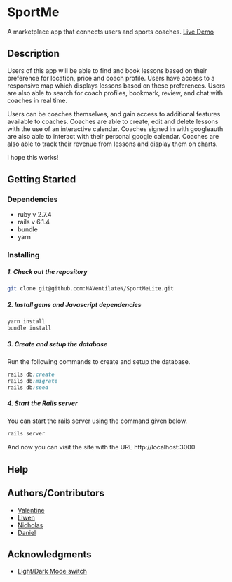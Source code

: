 # SportMe

A marketplace app that connects users and sports coaches.
[Live Demo](https://www.sportme.cc)

## Description

Users of this app will be able to find and book lessons based on their preference for location, price and coach profile. Users have access to a responsive map which displays lessons based on these preferences. Users are also able to search for coach profiles, bookmark, review, and chat with coaches in real time.

Users can be coaches themselves, and gain access to additional features available to coaches. Coaches are able to create, edit and delete lessons with the use of an interactive calendar. Coaches signed in with googleauth are also able to interact with their personal google calendar. Coaches are also able to track their revenue from lessons and display them on charts.

i hope this works!

## Getting Started

### Dependencies

* ruby v 2.7.4
* rails v 6.1.4
* bundle
* yarn


### Installing

##### 1. Check out the repository

```bash
git clone git@github.com:NAVentilateN/SportMeLite.git
```

##### 2. Install gems and Javascript dependencies


```bash
yarn install
bundle install
```

##### 3. Create and setup the database

Run the following commands to create and setup the database.

```ruby
rails db:create
rails db:migrate
rails db:seed
```

##### 4. Start the Rails server

You can start the rails server using the command given below.

```ruby
rails server
```

And now you can visit the site with the URL http://localhost:3000

## Help



## Authors/Contributors

* [Valentine](https://github.com/NAVentilateN)
* [Liwen](https://github.com/suulightly)
* [Nicholas](https://github.com/chewonithard)
* [Daniel](https://github.com/chukulert)


## Acknowledgments

* [Light/Dark Mode switch](https://codepen.io/bheberer/pen/BaNZKmq)
